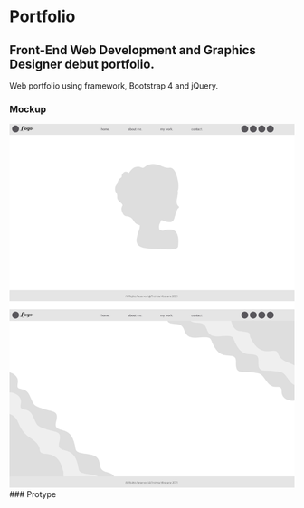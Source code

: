 # Portfolio
## Front-End Web Development and Graphics Designer debut portfolio. 

Web portfolio using framework, Bootstrap 4 and jQuery.

### Mockup
<img src="images/website-images/mockup-portfolio-website.png">
### Protype
